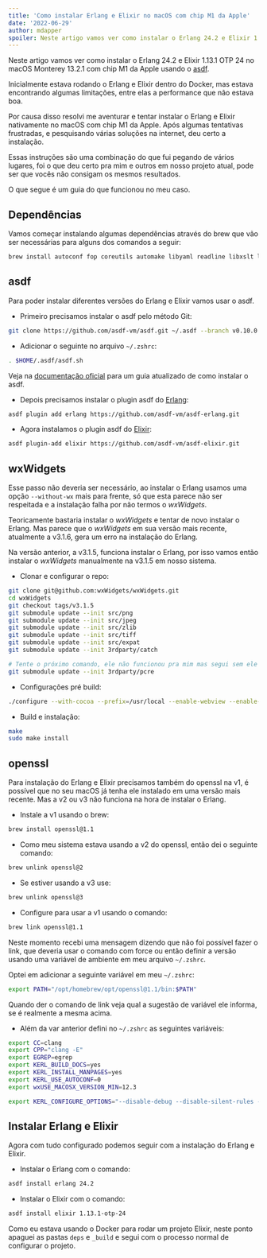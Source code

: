 ```yaml
---
title: 'Como instalar Erlang e Elixir no macOS com chip M1 da Apple'
date: '2022-06-29'
author: mdapper
spoiler: Neste artigo vamos ver como instalar o Erlang 24.2 e Elixir 1.13.1 OTP 24 no macOS Monterey 13.2.1 com chip M1 da Apple usando o asdf.
---
```


Neste artigo vamos ver como instalar o Erlang 24.2 e Elixir 1.13.1 OTP 24 no macOS Monterey 13.2.1 com chip M1 da Apple usando o [asdf](https://asdf-vm.com/).

Inicialmente estava rodando o Erlang e Elixir dentro do Docker, mas estava encontrando algumas limitações, entre elas a performance que não estava boa.

Por causa disso resolvi me aventurar e tentar instalar o Erlang e Elixir nativamente no macOS com chip M1 da Apple. Após algumas tentativas frustradas, e pesquisando várias soluções na internet, deu certo a instalação.

Essas instruções são uma combinação do que fui pegando de vários lugares, foi o que deu certo pra mim e outros em nosso projeto atual, pode ser que vocês não consigam os mesmos resultados.

O que segue é um guia do que funcionou no meu caso.

## Dependências

Vamos começar instalando algumas dependências através do brew que vão ser necessárias para alguns dos comandos a seguir:

```bash
brew install autoconf fop coreutils automake libyaml readline libxslt libtool unixodbc unzip curl
```

## asdf

Para poder instalar diferentes versões do Erlang e Elixir vamos usar o asdf.

- Primeiro precisamos instalar o asdf pelo método Git:

```bash
git clone https://github.com/asdf-vm/asdf.git ~/.asdf --branch v0.10.0
```

- Adicionar o seguinte no arquivo `~/.zshrc`:

```bash
. $HOME/.asdf/asdf.sh
```

Veja na [documentação oficial](https://asdf-vm.com/guide/getting-started.html#_2-download-asdf) para um guia atualizado de como instalar o asdf.

- Depois precisamos instalar o plugin asdf do [Erlang](https://github.com/asdf-vm/asdf-erlang):

```bash
asdf plugin add erlang https://github.com/asdf-vm/asdf-erlang.git
```

- Agora instalamos o plugin asdf do [Elixir](https://github.com/asdf-vm/asdf-elixir):

```bash
asdf plugin-add elixir https://github.com/asdf-vm/asdf-elixir.git
```

## wxWidgets

Esse passo não deveria ser necessário, ao instalar o Erlang usamos uma opção `--without-wx` mais para frente, só que esta parece não ser respeitada e a instalação falha por não termos o _wxWidgets_.

Teoricamente bastaria instalar o _wxWidgets_ e tentar de novo instalar o Erlang. Mas parece que o _wxWidgets_ em sua versão mais recente, atualmente a v3.1.6, gera um erro na instalação do Erlang.

Na versão anterior, a v3.1.5, funciona instalar o Erlang, por isso vamos então instalar o _wxWidgets_ manualmente na v3.1.5 em nosso sistema.

- Clonar e configurar o repo:

```bash
git clone git@github.com:wxWidgets/wxWidgets.git
cd wxWidgets
git checkout tags/v3.1.5
git submodule update --init src/png
git submodule update --init src/jpeg
git submodule update --init src/zlib
git submodule update --init src/tiff
git submodule update --init src/expat
git submodule update --init 3rdparty/catch

# Tente o próximo comando, ele não funcionou pra mim mas segui sem ele com sucesso
git submodule update --init 3rdparty/pcre
```

- Configurações pré build:

```bash
./configure --with-cocoa --prefix=/usr/local --enable-webview --enable-compat28 --with-macosx-version-min=12.3 --with-libjpeg=builtin --with-libpng=builtin --with-regex=builtin --with-libtiff=builtin --with-zlib=builtin --with-expat=builtin
```

- Build e instalação:

```bash
make
sudo make install
```

## openssl

Para instalação do Erlang e Elixir precisamos também do openssl na v1, é possível que no seu macOS já tenha ele instalado em uma versão mais recente. Mas a v2 ou v3 não funciona na hora de instalar o Erlang.

- Instale a v1 usando o brew:

```bash
brew install openssl@1.1
```

- Como meu sistema estava usando a v2 do openssl, então dei o seguinte comando:

```bash
brew unlink openssl@2
```

- Se estiver usando a v3 use:

```bash
brew unlink openssl@3
```

- Configure para usar a v1 usando o comando:

```bash
brew link openssl@1.1
```

Neste momento recebi uma mensagem dizendo que não foi possível fazer o link, que deveria usar o comando com force ou então definir a versão usando uma variável de ambiente em meu arquivo `~/.zshrc`.

Optei em adicionar a seguinte variável em meu `~/.zshrc`:

```bash
export PATH="/opt/homebrew/opt/openssl@1.1/bin:$PATH"
```

Quando der o comando de link veja qual a sugestão de variável ele informa, se é realmente a mesma acima.

- Além da var anterior defini no `~/.zshrc` as seguintes variáveis:

```bash
export CC=clang
export CPP="clang -E"
export EGREP=egrep
export KERL_BUILD_DOCS=yes
export KERL_INSTALL_MANPAGES=yes
export KERL_USE_AUTOCONF=0
export wxUSE_MACOSX_VERSION_MIN=12.3

export KERL_CONFIGURE_OPTIONS="--disable-debug --disable-silent-rules --enable-dynamic-ssl-lib --enable-gettimeofday-as-os-system-time --enable-kernel-poll --without-javac --without-wx --without-odbc"
```

## Instalar Erlang e Elixir

Agora com tudo configurado podemos seguir com a instalação do Erlang e Elixir.

- Instalar o Erlang com o comando:

```bash
asdf install erlang 24.2
```

- Instalar o Elixir com o comando:

```bash
asdf install elixir 1.13.1-otp-24
```

Como eu estava usando o Docker para rodar um projeto Elixir, neste ponto apaguei as pastas `deps` e `_build` e segui com o processo normal de configurar o projeto.
